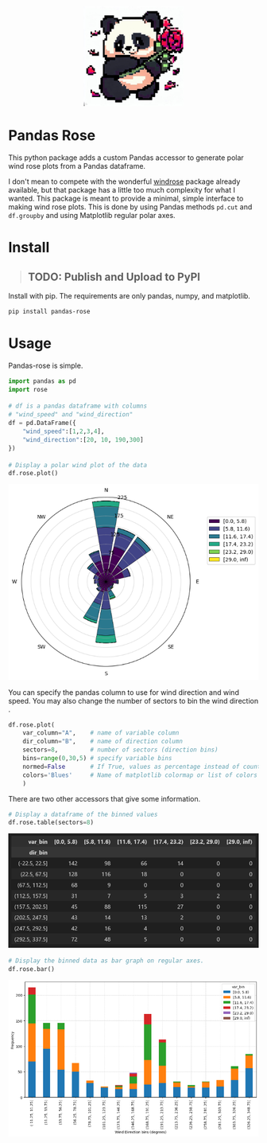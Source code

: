 <div align=center>

<img src="https://raw.githubusercontent.com/blaylockbk/pandas-rose/main/images/pandas-rose.png" title="Bing Image Creator: Cartoon chunky panda hugging rose in the wind pixel art " width=200>

</div>

# Pandas Rose

This python package adds a custom Pandas accessor to generate polar wind rose plots from a Pandas dataframe.

I don't mean to compete with the wonderful [windrose](https://github.com/python-windrose/windrose) package already available, but that package has a little too much complexity for what I wanted. This package is meant to provide a minimal, simple interface to making wind rose plots. This is done by using Pandas methods `pd.cut` and `df.groupby` and using Matplotlib regular polar axes.

# Install

> ## TODO: Publish and Upload to PyPI

Install with pip. The requirements are only pandas, numpy, and matplotlib.

```bash
pip install pandas-rose
```

# Usage

Pandas-rose is simple.

```python
import pandas as pd
import rose

# df is a pandas dataframe with columns
# "wind_speed" and "wind_direction"
df = pd.DataFrame({
    "wind_speed":[1,2,3,4],
    "wind_direction":[20, 10, 190,300]
})

# Display a polar wind plot of the data
df.rose.plot()
```

![Alt text](https://raw.githubusercontent.com/blaylockbk/pandas-rose/main/images/sample_plot.png)

You can specify the pandas column to use for wind direction and wind speed. You may also change the number of sectors to bin the wind direction .

```python
df.rose.plot(
    var_column="A",    # name of variable column
    dir_column="B",    # name of direction column
    sectors=8,         # number of sectors (direction bins)
    bins=range(0,30,5) # specify variable bins
    normed=False       # If True, values as percentage instead of counts
    colors='Blues'     # Name of matplotlib colormap or list of colors
    )
```

There are two other accessors that give some information.

```python
# Display a dataframe of the binned values
df.rose.table(sectors=8)
```

![Alt text](https://raw.githubusercontent.com/blaylockbk/pandas-rose/main/images/sample_table.png)

```python
# Display the binned data as bar graph on regular axes.
df.rose.bar()
```

![Alt text](https://raw.githubusercontent.com/blaylockbk/pandas-rose/main/images/sample_bar.png)
